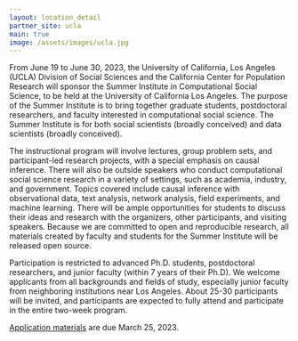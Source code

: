 ```yaml
---
layout: location_detail
partner_site: ucla
main: true
image: /assets/images/ucla.jpg
---
```


From June 19 to June 30, 2023, the University of California, Los Angeles (UCLA) Division of Social Sciences and the California Center for Population Research will sponsor the Summer Institute in Computational Social Science, to be held at the University of California Los Angeles. The purpose of the Summer Institute is to bring together graduate students, postdoctoral researchers, and faculty interested in computational social science. The Summer Institute is for both social scientists (broadly conceived) and data scientists (broadly conceived).

The instructional program will involve lectures, group problem sets, and participant-led research projects, with a special emphasis on causal inference. There will also be outside speakers who conduct computational social science research in a variety of settings, such as academia, industry, and government. Topics covered include causal inference with observational data, text analysis, network analysis, field experiments, and machine learning. There will be ample opportunities for students to discuss their ideas and research with the organizers, other participants, and visiting speakers. Because we are committed to open and reproducible research, all materials created by faculty and students for the Summer Institute will be released open source.

Participation is restricted to advanced Ph.D. students, postdoctoral researchers, and junior faculty (within 7 years of their Ph.D). We welcome applicants from all backgrounds and fields of study, especially junior faculty from neighboring institutions near Los Angeles. About 25-30 participants will be invited, and participants are expected to fully attend and participate in the entire two-week program.

[Application materials](https://compsocialscience.github.io/summer-institute/2023/ucla/apply) are due March 25, 2023.
